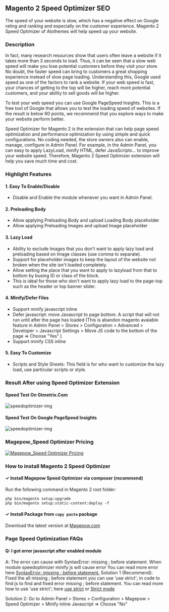 ## Magento 2 Speed Optimizer SEO

The speed of your website is slow, which has a negative effect on Google rating and ranking and especially on the customer experience. Magento 2 Speed Optimizer of Alothemes will help speed up your website.

### Description
In fact, many research resources show that users often leave a website if it takes more than 3 seconds to load. Thus, it can be seen that a slow web speed will make you lose potential customers before they visit your store. No doubt, the faster speed can bring to customers a great shopping experience instead of slow page loading. Understanding this, Google used speed as one of the factors to rank a website. If your web speed is fast, your chances of getting to the top will be higher, reach more potential customers, and your ability to sell goods will be higher. 

To test your web speed you can use Google PageSpeed Insights. This is a free tool of Google that allows you to test the loading speed of websites. If the result is below 90 points, we recommend that you explore ways to make your website perform better. 

Speed Optimizer for Magento 2 is the extension that can help page speed optimization and performance optimization by using simple and quick configurations. No coding needed, the store owners also can enable, manage, configure in Admin Panel. For example, in the Admin Panel, you can easy to apply LazyLoad, minify HTML, defer JavaScripts... to improve your website speed. Therefore, Magento 2 Speed Optimizer extension will help you save much time and cost.


### Highlight Features
#### 1. Easy To Enable/Disable 
- Disable and Enable the module whenever you want in Admin Panel.
 
#### 2. Preloading Body
- Allow applying Preloading Body and upload Loading Body placeholder
- Allow applying Preloading Images and upload Image placeholder
 
#### 3. Lazy Load
- Ability to exclude Images that you don't want to apply lazy load and preloading based on Image classes (use comma to separate).
- Support for placeholder images to keep the layout of the website not broken when the site isn't loaded completely.
- Allow setting the place that you want to apply to lazyload from that to bottom by busing ID or class of the block.
- This is ideal for those who don't want to apply lazy load to the page-top such as the header or top banner slider.
 
#### 4. Minify/Defer Files
- Support minify javascript inline
- Defer javascript: move Javascript to page bottom. A script that will not run until after the page has loaded (This is abandon magento avaiable feature in Admin Panel > Stores > Configuration > Advanced > Developer > Javascript Settings > Move JS code to the bottom of the page => Choose "Yes" )
- Support minify CSS inline
 
#### 5. Easy To Customize
- Scripts and Style Sheets: This field is for who want to customize the lazy load, use particular scripts or style.


### Result After using Speed Optimizer Extension

#### Speed Test On Gtmetrix.Com

 ![speedoptimizer-img](https://github.com/magepow/magento2-SpeedOptimizer/blob/master/media/speed_gtmetrix.png)

#### Speed Test On Google PageSpeed Insights

 ![speedoptimizer-img](https://github.com/magepow/magento2-SpeedOptimizer/blob/master/media/speed_google.jpg)
 
### Magepow_Speed Optimizer Pricing
 [![ Magepow_Speed Optimizer Pricing](https://github.com/magepow/magento2-speedoptimizer/blob/master/media/Magento_Speed_Optimization_Pro.png)](https://alothemes.com/default/magento-speed-optimization-service.html)
### How to install Magento 2 Speed Optimizer
#### ✓ Install Magepow Speed Optimizer via composer (recommend)
Run the following command in Magento 2 root folder:

```
php bin/magento setup:upgrade
php bin/magento setup:static-content:deploy -f
```

#### ✓ Install Package from ```copy paste``` package

Download the latest version at [Magepow.com](https://magepow.com/)


### Page Speed Optimization  FAQs

#### Q: I got error javascript after enabled module
A: The error can cause with SyntaxError: missing ; before statement. When module speedoptimizer minify js will cause error
	You can read more error here [SyntaxError: missing ; before statement.](https://developer.mozilla.org/en-US/docs/Web/JavaScript/Reference/Errors/Missing_semicolon_before_statement)
Solution 1 (Recommend): Fixed the all missing ; before statement you can use 'use strict'; in code to find js to find and fixed error missing ; before statement.
	You can read more how to use 'use strict'; here [use strict](https://www.w3schools.com/js/js_strict.asp) or [Strict mode](https://developer.mozilla.org/en-US/docs/Web/JavaScript/Reference/Strict_mode) 

Solution 2: Go to Admin Panel > Stores > Configuration > Magepow > Speed Optimizer > Minify inline Javascript => Choose "No"
